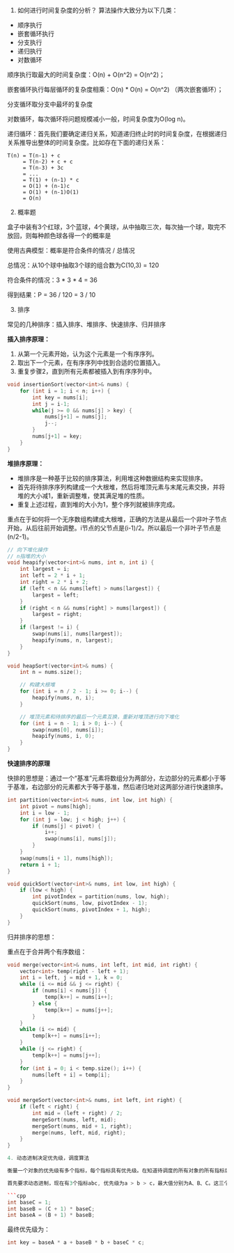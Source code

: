 1. 如何进行时间复杂度的分析？
算法操作大致分为以下几类：
- 顺序执行
- 嵌套循环执行
- 分支执行
- 递归执行
- 对数循环

顺序执行取最大的时间复杂度：O(n) + O(n^2) = O(n^2)；

嵌套循环执行每层循环的复杂度相乘：O(n) * O(n) = O(n^2) （两次嵌套循环）；

分支循环取分支中最坏的复杂度

对数循环，每次循环将问题规模减小一般，时间复杂度为O(log n)。

递归循环：首先我们要确定递归关系，知道递归终止时的时间复杂度，在根据递归关系推导出整体的时间复杂度。比如存在下面的递归关系：

```
T(n) = T(n-1) + c
     = T(n-2) + c + c
     = T(n-3) + 3c
     = ...
     = T(1) + (n-1) * c
     = O(1) + (n-1)c
     = O(1) + (n-1)O(1)
     = O(n)
```

2. 概率题

盒子中装有3个红球，3个蓝球，4个黄球，从中抽取三次，每次抽一个球，取完不放回，则每种颜色球各得一个的概率是

使用古典模型：概率是符合条件的情况 / 总情况

总情况：从10个球中抽取3个球的组合数为C(10,3) = 120

符合条件的情况：3 * 3 * 4 = 36

得到结果：P = 36 / 120 = 3 / 10

3. 排序

常见的几种排序：插入排序、堆排序、快速排序、归并排序

**插入排序原理：**

1. 从第一个元素开始，认为这个元素是一个有序序列。
2. 取出下一个元素，在有序序列中找到合适的位置插入。
3. 重复步骤2，直到所有元素都被插入到有序序列中。

```cpp
void insertionSort(vector<int>& nums) {
    for (int i = 1; i < n; i++) {
        int key = nums[i];
        int j = i-1;
        while(j >= 0 && nums[j] > key) {
            nums[j+1] = nums[j];
            j--;
        }
        nums[j+1] = key;
    }
}
```

**堆排序原理：**

- 堆排序是一种基于比较的排序算法，利用堆这种数据结构来实现排序。
- 首先将待排序序列构建成一个大根堆，然后将堆顶元素与末尾元素交换，并将堆的大小减1，重新调整堆，使其满足堆的性质。
- 重复上述过程，直到堆的大小为1，整个序列就被排序完成。

重点在于如何将一个无序数组构建成大根堆，正确的方法是从最后一个非叶子节点开始，从后往前开始调整。i节点的父节点是(i-1)/2。所以最后一个非叶子节点是(n/2-1)。

```cpp
// 向下堆化操作
// n指堆的大小
void heapify(vector<int>& nums, int n, int i) {
    int largest = i;
    int left = 2 * i + 1;
    int right = 2 * i + 2;
    if (left < n && nums[left] > nums[largest]) {
        largest = left;
    }
    if (right < n && nums[right] > nums[largest]) {
        largest = right;
    }
    if (largest != i) {
        swap(nums[i], nums[largest]);
        heapify(nums, n, largest);
    }
}

void heapSort(vector<int>& nums) {
    int n = nums.size();

    // 构建大根堆
    for (int i = n / 2 - 1; i >= 0; i--) {
        heapify(nums, n, i);
    }

    // 堆顶元素和待排序的最后一个元素互换，重新对堆顶进行向下堆化
    for (int i = n - 1; i > 0; i--) {
        swap(nums[0], nums[i]);
        heapify(nums, i, 0);
    }
}
```

**快速排序的原理**

快排的思想是：通过一个“基准”元素将数组分为两部分，左边部分的元素都小于等于基准，右边部分的元素都大于等于基准，然后递归地对这两部分进行快速排序。

```cpp
int partition(vector<int>& nums, int low, int high) {
    int pivot = nums[high];
    int i = low - 1;
    for (int j = low; j < high; j++) {
        if (nums[j] < pivot) {
            i++;
            swap(nums[i], nums[j]);
        }
    }
    swap(nums[i + 1], nums[high]);
    return i + 1;
}

void quickSort(vector<int>& nums, int low, int high) {
    if (low < high) {
        int pivotIndex = partition(nums, low, high);
        quickSort(nums, low, pivotIndex - 1);
        quickSort(nums, pivotIndex + 1, high);
    }
}
```

归并排序的思想：

重点在于合并两个有序数组：

```cpp
void merge(vector<int>& nums, int left, int mid, int right) {
    vector<int> temp(right - left + 1);
    int i = left, j = mid + 1, k = 0;
    while (i <= mid && j <= right) {
        if (nums[i] < nums[j]) {
            temp[k++] = nums[i++];
        } else {
            temp[k++] = nums[j++];
        }
    }
    while (i <= mid) {
        temp[k++] = nums[i++];
    }
    while (j <= right) {
        temp[k++] = nums[j++];
    }
    for (int i = 0; i < temp.size(); i++) {
        nums[left + i] = temp[i];
    }
}

void mergeSort(vector<int>& nums, int left, int right) {
    if (left < right) {
        int mid = (left + right) / 2;
        mergeSort(nums, left, mid);
        mergeSort(nums, mid + 1, right);
        merge(nums, left, mid, right);
    }
}

4. 动态进制决定优先级，调度算法

衡量一个对象的优先级有多个指标，每个指标具有优先级。在知道待调度的所有对象的所有指标后，可以知道指标的最大值，根据最大值得到动态进制，然后求得每个对象的最终优先级。

首先要求动态进制，现在有3个指标abc, 优先级为a > b > c，最大值分别为A、B、C。这三个指标的动态进制分别为：

```cpp
int baseC = 1;
int baseB = (C + 1) * baseC;
int baseA = (B + 1) * baseB;
```

最终优先级为：
```cpp
int key = baseA * a + baseB * b + baseC * c;
```
